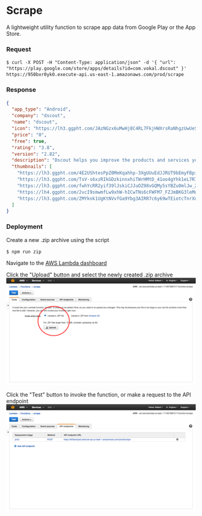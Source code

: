 # Scrape

A lightweight utility function to scrape app data from Google Play or the App
Store.

### Request

```
$ curl -X POST -H "Content-Type: application/json" -d '{ "url": "https://play.google.com/store/apps/details?id=com.vokal.dscout" }' https://950bxr0yk0.execute-api.us-east-1.amazonaws.com/prod/scrape
```

### Response

```json
{
  "app_type": "Android",
  "company": "dscout",
  "name": "dscout",
  "icon": "https://lh3.ggpht.com/JAzNGzx6uMwHj8C4RL7FkjHWXrsRaNhgzUwUeS8Ljs9ASJvBf9VYKLPu86mU33nyll4=w300",
  "price": "0",
  "free": true,
  "rating": "3.8",
  "version": "2.82",
  "description": "Dscout helps you improve the products and services you love — while getting paid to do it. After you've downloaded dscout, check out the 'apply' tab for a list of opportunities to get paid for sharing photos, videos and commentary about your everyday experiences! Questions? Visit [our site] (https://dscout.com/scouts) or [drop us a line] (mailto:help@dscout.com).",
  "thumbnails": [
    "https://lh3.ggpht.com/4E2UShtesPpZ0MeKqahhp-3XgUUuEdJJRUT9bEmyFBpi0DKvVAVsMPrN5SAUVbyxoq0=h310",
    "https://lh3.ggpht.com/TsV-s6xzRIkGDzkinnxhiTWrHMtD_41oo4gYhk1eL7R7oIl8e9VJh4DTgoZPq_iU5oY=h310",
    "https://lh3.ggpht.com/fwhYcRR2yif39lJskiCJJuOZ98vGQMy5sYBZu0mlJw_2dY7xI1pmWyZr5EFChUtvSA=h310",
    "https://lh4.ggpht.com/2vcI9smwmfLw9xhW-hICwTNs6cFWFM7_FZJmBKG3leMqot15hz0GaiUlEOfTXaOu7do=h310",
    "https://lh3.ggpht.com/ZMYknk1UgKtNVvfGa9Ybg3AIRR7c6y69wTEiotcTnrXqaf-6idj7haOAzD0aR43w-A=h310"
  ]
}
```

### Deployment

Create a new .zip archive using the script
```
$ npm run zip
```

Navigate to the [AWS Lambda dashboard](https://console.aws.amazon.com/lambda/home?region=us-east-1#/functions/scrape)

Click the "Upload" button and select the newly created .zip archive
![Upload](/screenshots/lambda-1.png)

Click the "Test" button to invoke the function, or make a request to the API endpoint
![API](/screenshots/lambda-2.png)

